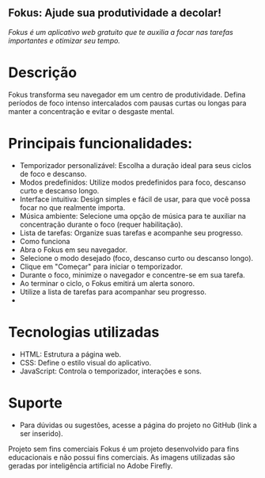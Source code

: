 ## Fokus: Ajude sua produtividade a decolar!
*Fokus é um aplicativo web gratuito que te auxilia a focar nas tarefas importantes e otimizar seu tempo.*

# Descrição
Fokus transforma seu navegador em um centro de produtividade. Defina períodos de foco intenso intercalados com pausas curtas ou longas para manter a concentração e evitar o desgaste mental.

# Principais funcionalidades:

* Temporizador personalizável: Escolha a duração ideal para seus ciclos de foco e descanso.
* Modos predefinidos: Utilize modos predefinidos para foco, descanso curto e descanso longo.
* Interface intuitiva: Design simples e fácil de usar, para que você possa focar no que realmente importa.
* Música ambiente: Selecione uma opção de música para te auxiliar na concentração durante o foco (requer habilitação).
* Lista de tarefas: Organize suas tarefas e acompanhe seu progresso.
* Como funciona
* Abra o Fokus em seu navegador.
* Selecione o modo desejado (foco, descanso curto ou descanso longo).
* Clique em "Começar" para iniciar o temporizador.
* Durante o foco, minimize o navegador e concentre-se em sua tarefa.
* Ao terminar o ciclo, o Fokus emitirá um alerta sonoro.
* Utilize a lista de tarefas para acompanhar seu progresso.
* 
# Tecnologias utilizadas
* HTML: Estrutura a página web.
* CSS: Define o estilo visual do aplicativo.
* JavaScript: Controla o temporizador, interações e sons.
  
# Suporte
* Para dúvidas ou sugestões, acesse a página do projeto no GitHub (link a ser inserido).

Projeto sem fins comerciais
Fokus é um projeto desenvolvido para fins educacionais e não possui fins comerciais. As imagens utilizadas são geradas por inteligência artificial no Adobe Firefly.
